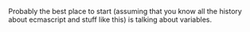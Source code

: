 Probably the best place to start (assuming that you know all the history about ecmascript and stuff like this) is talking about variables.



